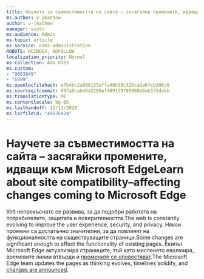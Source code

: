 ```yaml
---
title: Научете за съвместимостта на сайта – засягайки промените, идващи към Microsoft Edge
ms.author: v-jmathew
author: v-jmathew
manager: scotv
ms.audience: Admin
ms.topic: article
ms.service: o365-administration
ROBOTS: NOINDEX, NOFOLLOW
localization_priority: Normal
ms.collection: Adm_O365
ms.custom:
- "9003849"
- "6899"
ms.openlocfilehash: e7b4bc2a896133affa40b38c326cada6fcb396c6
ms.sourcegitcommit: 097a8cabe0d2280af489159789988a0ab532dabb
ms.translationtype: MT
ms.contentlocale: bg-BG
ms.lasthandoff: 12/11/2020
ms.locfileid: "49676924"
---
```

# <a name="learn-about-site-compatibilityaffecting-changes-coming-to-microsoft-edge"></a><span data-ttu-id="01e10-102">Научете за съвместимостта на сайта – засягайки промените, идващи към Microsoft Edge</span><span class="sxs-lookup"><span data-stu-id="01e10-102">Learn about site compatibility–affecting changes coming to Microsoft Edge</span></span>

<span data-ttu-id="01e10-103">Уеб непрекъснато се развива, за да подобри работата на потребителите, защитата и поверителността.</span><span class="sxs-lookup"><span data-stu-id="01e10-103">The web is constantly evolving to improve the user experience, security, and privacy.</span></span> <span data-ttu-id="01e10-104">Някои промени са достатъчно значителни, за да повлияят на функционалността на съществуващите страници.</span><span class="sxs-lookup"><span data-stu-id="01e10-104">Some changes are significant enough to affect the functionality of existing pages.</span></span> <span data-ttu-id="01e10-105">Екипът Microsoft Edge актуализира страниците, тъй като мисленето еволюира, времевите линии втвърди и [промените се оповестяват](https://go.microsoft.com/fwlink/?linkid=2135534).</span><span class="sxs-lookup"><span data-stu-id="01e10-105">The Microsoft Edge team updates the pages as thinking evolves, timelines solidify, and [changes are announced](https://go.microsoft.com/fwlink/?linkid=2135534).</span></span>
